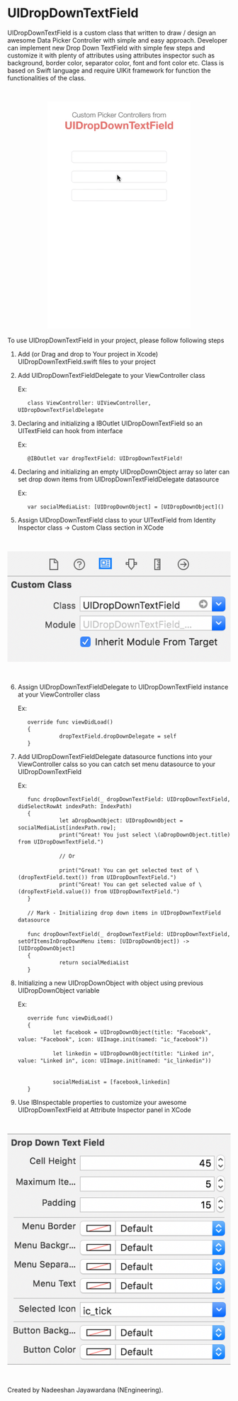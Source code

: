 # UIDropDownTextField
UIDropDownTextField is a custom class that written to  draw / design an awesome Data Picker Controller with simple and easy approach. Developer can implement new Drop Down TextField with simple few steps and customize it with plenty of attributes using attributes inspector such as background, border color, separator color, font and font color etc. Class is based on Swift language and require UIKit framework for function the functionalities of the class.

<br />
<p align="center">
  <img src="https://github.com/NadeeshanEngineering/UIDropDownTextField/blob/master/the_demo.gif">
</p>

To use UIDropDownTextField in your project, please follow following steps

1. Add (or Drag and drop to Your project in Xcode) UIDropDownTextField.swift files to your project 

2. Add UIDropDownTextFieldDelegate to your ViewController class

	Ex:
      
          class ViewController: UIViewController, UIDropDownTextFieldDelegate

3. Declaring and initializing a IBOutlet UIDropDownTextField so an UITextField can hook from interface

	Ex:
      
          @IBOutlet var dropTextField: UIDropDownTextField!
          
4. Declaring and initializing an empty UIDropDownObject array so later can set drop down items from UIDropDownTextFieldDelegate datasource

      Ex:

          var socialMediaList: [UIDropDownObject] = [UIDropDownObject]()

5. Assign UIDropDownTextField class to your UITextField from Identity Inspector class  ->  Custom Class section in XCode

<br />
<p align="center">
  <img src="https://github.com/NadeeshanEngineering/UIDropDownTextField/blob/master/Screen_Shot_01.png">
</p>
<br />

6. Assign UIDropDownTextFieldDelegate to UIDropDownTextField instance at your ViewController class

	Ex:
      
          override func viewDidLoad() 
          {
                    dropTextField.dropDownDelegate = self  
          }

7. Add UIDropDownTextFieldDelegate datasource functions into your ViewController calss so you can catch set menu datasource to your UIDropDownTextField

	Ex:
      
          func dropDownTextField(_ dropDownTextField: UIDropDownTextField, didSelectRowAt indexPath: IndexPath) 
          {
                    let aDropDownObject: UIDropDownObject = socialMediaList[indexPath.row];
                    print("Great! You just select \(aDropDownObject.title) from UIDropDownTextField.")
              
                    // Or
              
                    print("Great! You can get selected text of \(dropTextField.text()) from UIDropDownTextField.")
                    print("Great! You can get selected value of \(dropTextField.value()) from UIDropDownTextField.")
          }
          
          // Mark - Initializing drop down items in UIDropDownTextField datasource
          
          func dropDownTextField(_ dropDownTextField: UIDropDownTextField, setOfItemsInDropDownMenu items: [UIDropDownObject]) -> [UIDropDownObject] 
          {
                    return socialMediaList
          }
 
 8. Initializing a new UIDropDownObject with object using previous UIDropDownObject variable
 
     Ex:
     
           override func viewDidLoad() 
           {
                   let facebook = UIDropDownObject(title: "Facebook", value: "Facebook", icon: UIImage.init(named: "ic_facebook"))
                   
                   let linkedin = UIDropDownObject(title: "Linked in", value: "Linked in", icon: UIImage.init(named: "ic_linkedin"))
                   
                   
                   socialMediaList = [facebook,linkedin]
           }
 
 8. Use IBInspectable properties to customize your awesome UIDropDownTextField at Attribute Inspector panel in XCode

<br />
<p align="center">
  <img src="https://github.com/NadeeshanEngineering/UIDropDownTextField/blob/master/Screen_Shot_02.png">
</p>
<br />

Created by Nadeeshan Jayawardana (NEngineering).
